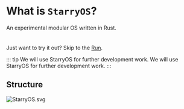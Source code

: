 # What is `StarryOS`?

An experimental modular OS written in Rust.

<div class="tip custom-block" style="padding-top: 8px">

Just want to try it out? Skip to the [Run](https://echoli.cn/os/new-starry-os.html).

</div>

::: tip We will use StarryOS for further development work.
We will use StarryOS for further development work.
:::

## Structure

![StarryOS.svg](/StarryOS.svg)
